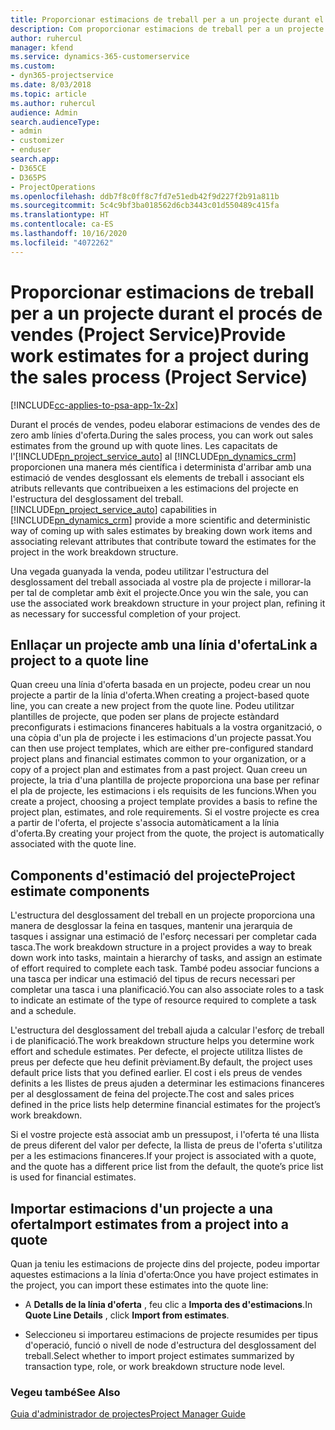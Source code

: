 ```yaml
---
title: Proporcionar estimacions de treball per a un projecte durant el procés de vendes
description: Com proporcionar estimacions de treball per a un projecte durant el procés de vendes al Project Service
author: ruhercul
manager: kfend
ms.service: dynamics-365-customerservice
ms.custom:
- dyn365-projectservice
ms.date: 8/03/2018
ms.topic: article
ms.author: ruhercul
audience: Admin
search.audienceType:
- admin
- customizer
- enduser
search.app:
- D365CE
- D365PS
- ProjectOperations
ms.openlocfilehash: ddb7f8c0ff8c7fd7e51edb42f9d227f2b91a811b
ms.sourcegitcommit: 5c4c9bf3ba018562d6cb3443c01d550489c415fa
ms.translationtype: HT
ms.contentlocale: ca-ES
ms.lasthandoff: 10/16/2020
ms.locfileid: "4072262"
---
```

# <a name="provide-work-estimates-for-a-project-during-the-sales-process-project-service"></a><span data-ttu-id="6ea89-103">Proporcionar estimacions de treball per a un projecte durant el procés de vendes (Project Service)</span><span class="sxs-lookup"><span data-stu-id="6ea89-103">Provide work estimates for a project during the sales process (Project Service)</span></span>

[!INCLUDE[cc-applies-to-psa-app-1x-2x](../includes/cc-applies-to-psa-app-1x-2x.md)]

<span data-ttu-id="6ea89-104">Durant el procés de vendes, podeu elaborar estimacions de vendes des de zero amb línies d'oferta.</span><span class="sxs-lookup"><span data-stu-id="6ea89-104">During the sales process, you can work out sales estimates from the ground up with quote lines.</span></span> <span data-ttu-id="6ea89-105">Les capacitats de l'[!INCLUDE[pn_project_service_auto](../includes/pn-project-service-auto.md)] al [!INCLUDE[pn_dynamics_crm](../includes/pn-dynamics-crm.md)] proporcionen una manera més científica i determinista d'arribar amb una estimació de vendes desglossant els elements de treball i associant els atributs rellevants que contribueixen a les estimacions del projecte en l'estructura del desglossament del treball.</span><span class="sxs-lookup"><span data-stu-id="6ea89-105">[!INCLUDE[pn_project_service_auto](../includes/pn-project-service-auto.md)] capabilities in [!INCLUDE[pn_dynamics_crm](../includes/pn-dynamics-crm.md)] provide a more scientific and deterministic way of coming up with sales estimates by breaking down work items and associating relevant attributes that contribute toward the estimates for the project in the work breakdown structure.</span></span>  
  
 <span data-ttu-id="6ea89-106">Una vegada guanyada la venda, podeu utilitzar l'estructura del desglossament del treball associada al vostre pla de projecte i millorar-la per tal de completar amb èxit el projecte.</span><span class="sxs-lookup"><span data-stu-id="6ea89-106">Once you win the sale, you can use the associated work breakdown structure in your project plan, refining it as necessary for successful completion of your project.</span></span>  
  
## <a name="link-a-project-to-a-quote-line"></a><span data-ttu-id="6ea89-107">Enllaçar un projecte amb una línia d'oferta</span><span class="sxs-lookup"><span data-stu-id="6ea89-107">Link a project to a quote line</span></span>  
 <span data-ttu-id="6ea89-108">Quan creeu una línia d'oferta basada en un projecte, podeu crear un nou projecte a partir de la línia d'oferta.</span><span class="sxs-lookup"><span data-stu-id="6ea89-108">When creating a project-based quote line, you can create a new project from the quote line.</span></span> <span data-ttu-id="6ea89-109">Podeu utilitzar plantilles de projecte, que poden ser plans de projecte estàndard preconfigurats i estimacions financeres habituals a la vostra organització, o una còpia d'un pla de projecte i les estimacions d'un projecte passat.</span><span class="sxs-lookup"><span data-stu-id="6ea89-109">You can then use project templates, which are either pre-configured standard project plans and financial estimates common to your organization, or a copy of a project plan and estimates from a past project.</span></span> <span data-ttu-id="6ea89-110">Quan creeu un projecte, la tria d'una plantilla de projecte proporciona una base per refinar el pla de projecte, les estimacions i els requisits de les funcions.</span><span class="sxs-lookup"><span data-stu-id="6ea89-110">When you create a project, choosing a project template provides a basis to refine the project plan, estimates, and role requirements.</span></span> <span data-ttu-id="6ea89-111">Si el vostre projecte es crea a partir de l'oferta, el projecte s'associa automàticament a la línia d'oferta.</span><span class="sxs-lookup"><span data-stu-id="6ea89-111">By creating your project from the quote, the project is automatically associated with the quote line.</span></span>  
  
## <a name="project-estimate-components"></a><span data-ttu-id="6ea89-112">Components d'estimació del projecte</span><span class="sxs-lookup"><span data-stu-id="6ea89-112">Project estimate components</span></span>  
 <span data-ttu-id="6ea89-113">L'estructura del desglossament del treball en un projecte proporciona una manera de desglossar la feina en tasques, mantenir una jerarquia de tasques i assignar una estimació de l'esforç necessari per completar cada tasca.</span><span class="sxs-lookup"><span data-stu-id="6ea89-113">The work breakdown structure in a project provides a way to break down work into tasks, maintain a hierarchy of tasks, and assign an estimate of effort required to complete each task.</span></span> <span data-ttu-id="6ea89-114">També podeu associar funcions a una tasca per indicar una estimació del tipus de recurs necessari per completar una tasca i una planificació.</span><span class="sxs-lookup"><span data-stu-id="6ea89-114">You can also associate roles to a task to indicate an estimate of the type of resource required to complete a task and a schedule.</span></span>  
  
 <span data-ttu-id="6ea89-115">L'estructura del desglossament del treball ajuda a calcular l'esforç de treball i de planificació.</span><span class="sxs-lookup"><span data-stu-id="6ea89-115">The work breakdown structure helps you determine work effort and schedule estimates.</span></span> <span data-ttu-id="6ea89-116">Per defecte, el projecte utilitza llistes de preus per defecte que heu definit prèviament.</span><span class="sxs-lookup"><span data-stu-id="6ea89-116">By default, the project uses default price lists that you defined earlier.</span></span> <span data-ttu-id="6ea89-117">El cost i els preus de vendes definits a les llistes de preus ajuden a determinar les estimacions financeres per al desglossament de feina del projecte.</span><span class="sxs-lookup"><span data-stu-id="6ea89-117">The cost and sales prices defined in the price lists help determine financial estimates for the project’s work breakdown.</span></span>  
  
 <span data-ttu-id="6ea89-118">Si el vostre projecte està associat amb un pressupost, i l'oferta té una llista de preus diferent del valor per defecte, la llista de preus de l'oferta s'utilitza per a les estimacions financeres.</span><span class="sxs-lookup"><span data-stu-id="6ea89-118">If your project is associated with a quote, and the quote has a different price list from the default, the quote’s price list is used for financial estimates.</span></span>  
  
## <a name="import-estimates-from-a-project-into-a-quote"></a><span data-ttu-id="6ea89-119">Importar estimacions d'un projecte a una oferta</span><span class="sxs-lookup"><span data-stu-id="6ea89-119">Import estimates from a project into a quote</span></span>  
 <span data-ttu-id="6ea89-120">Quan ja teniu les estimacions de projecte dins del projecte, podeu importar aquestes estimacions a la línia d'oferta:</span><span class="sxs-lookup"><span data-stu-id="6ea89-120">Once you have project estimates in the project, you can import these estimates into the quote line:</span></span>  
  
-   <span data-ttu-id="6ea89-121">A **Detalls de la línia d'oferta** , feu clic a **Importa des d'estimacions**.</span><span class="sxs-lookup"><span data-stu-id="6ea89-121">In **Quote Line Details** , click **Import from estimates**.</span></span> 

-   <span data-ttu-id="6ea89-122">Seleccioneu si importareu estimacions de projecte resumides per tipus d'operació, funció o nivell de node d'estructura del desglossament del treball.</span><span class="sxs-lookup"><span data-stu-id="6ea89-122">Select whether to import project estimates summarized by transaction type, role, or work breakdown structure node level.</span></span>  
  
### <a name="see-also"></a><span data-ttu-id="6ea89-123">Vegeu també</span><span class="sxs-lookup"><span data-stu-id="6ea89-123">See Also</span></span>  
 [<span data-ttu-id="6ea89-124">Guia d'administrador de projectes</span><span class="sxs-lookup"><span data-stu-id="6ea89-124">Project Manager Guide</span></span>](../psa/project-manager-guide.md)
